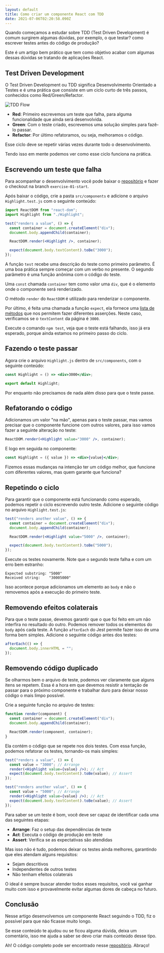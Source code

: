 ```yaml
---
layout: default
title: Como criar um componente React com TDD
date: 2021-07-06T02:20:58.090Z
---
```

Quando começamos a estudar sobre TDD (Test Driven Development) é comum surgirem algumas dúvidas, por exemplo, o que testar? como escrever testes antes do código de produção?

Este é um artigo bem prático que tem como objetivo acabar com algumas dessas dúvidas se tratando de aplicações React.

## Test Driven Development

O Test Driven Development ou TDD significa Desenvolvimento Orientado a Testes e é uma prática que consiste em um ciclo curto de três passos, conhecidos como Red/Green/Refactor.

![TDD Flow](https://miro.medium.com/max/475/1*5IFu-XBsbzobAK3UxIOq4Q.png)

- **Red**: Primeiro escrevemos um teste que falha, para alguma funcionalidade que ainda será desenvolvida.
- **Green**: Com o teste criado, escrevemos uma solução simples para fazê-lo passar.
- **Refactor**: Por último refatoramos, ou seja, melhoramos o código.

Esse ciclo deve se repetir várias vezes durante todo o desenvolvimento.

Tendo isso em mente podemos ver como esse ciclo funciona na prática.

## Escrevendo um teste que falha

Para acompanhar o desenvolvimento você pode baixar o [repositório](https://github.com/felipecesr/react-com-tdd-na-pratica/tree/master) e fazer o checkout na branch `exercise-01-start`.

Após baixar o código, crie a pasta `src/components` e adicione o arquivo `Highlight.test.js` com o seguinte conteúdo:

```jsx
import ReactDOM from "react-dom";
import Highlight from "./Highlight";

test("renders a value", () => {
  const container = document.createElement("div");
  document.body.appendChild(container);

  ReactDOM.render(<Highlight />, container);

  expect(document.body.textContent).toBe("3000");
});
```

A função `test` recebe uma descrição do teste como primeiro parâmetro. É uma boa prática sempre começar com um verbo no presente. O segundo parâmetro é uma função anônima com o código do teste.

Uma `const` chamada `container` tem como valor uma `div`, que é o elemento onde o componente será renderizado.

O método `render` do `ReactDOM` é utilizado para renderizar o componente.

Por último, é feita uma chamada a função `expect`, ela fornece uma [lista de métodos](https://jestjs.io/docs/expect#methods) que nos permitem fazer diferentes asserções. Neste caso, verificamos se o `textContent` da página é `3000`.

Execute o comando `npm test`, veja que o teste está falhando, isso já era esperado, porque ainda estamos no primeiro passo do ciclo.

## Fazendo o teste passar

Agora crie o arquivo `Highlight.js` dentro de `src/components`, com o seguinte conteúdo:

```jsx
const Highlight = () => <div>3000</div>;

export default Highlight;
```

Por enquanto não precisamos de nada além disso para que o teste passe.

## Refatorando o código

Adicionamos um valor "na mão", apenas para o teste passar, mas vamos precisar que o componente funcione com outros valores, para isso vamos fazer a seguinte alteração no teste:

```jsx
ReactDOM.render(<Highlight value="3000" />, container);
```

E logo em seguida no componente:

```jsx
const Highlight = ({ value }) => <div>{value}</div>;
```

Fizemos essas mudanças na intenção ter um código melhor, que funcione com diferentes valores, mas quem garante que funciona?

## Repetindo o ciclo

Para garantir que o componente está funcionando como esperado, podemos repetir o ciclo escrevendo outro teste. Adicione o seguinte código no arquivo `Highlight.test.js`:

```jsx
test("renders another value", () => {
  const container = document.createElement("div");
  document.body.appendChild(container);

  ReactDOM.render(<Highlight value="5000" />, container);

  expect(document.body.textContent).toBe("5000");
});
```

Execute os testes novamente. Note que o segundo teste falha e com um erro bem estranho:

```
Expected substring: "5000"
Received string:    "30005000"
```

Isso acontece porque adicionamos um elemento ao `body` e não o removemos após a execução do primeiro teste.

## Removendo efeitos colaterais

Para que o teste passe, devemos garantir que o que foi feito em um não interfira no resultado do outro. Podemos remover todos os elementos do `body` após cada teste. A função `afterEach` do Jest permite fazer isso de uma forma bem simples. Adicione o seguinte código antes dos testes:

```javascript
afterEach(() => {
  document.body.innerHTML = "";
});
```

## Removendo código duplicado

Se olharmos bem o arquivo de teste, podemos ver claramente que alguns itens se repetem. Essa é a hora em que devemos resistir a tentação de passar para o próximo componente e trabalhar duro para deixar nosso código o mais limpo possível.

Crie a seguinte função no arquivo de testes:

```javascript
function render(component) {
  const container = document.createElement("div");
  document.body.appendChild(container);

  ReactDOM.render(component, container);
}
```

Ela contém o código que se repete nos dois testes. Com essa função, podemos refatorar os testes, tornando-os mais simples:

```jsx
test("renders a value", () => {
  const value = "3000"; // Arrange
  render(<Highlight value={value} />); // Act
  expect(document.body.textContent).toBe(value); // Assert
});

test("renders another value", () => {
  const value = "5000"; // Arrange
  render(<Highlight value={value} />); // Act
  expect(document.body.textContent).toBe(value); // Assert
});
```

Para saber se um teste é bom, você deve ser capaz de identificar cada uma das seguintes etapas:

- **Arrange**: Faz o setup das dependências de teste
- **Act**: Executa o código de produção em teste
- **Assert**: Verifica se as expectativas são atendidas

Mas isso não é tudo, podemos deixar os testes ainda melhores, garantindo que eles atendam alguns requisitos:

- Sejam descritivos
- Independentes de outros testes
- Não tenham efeitos colaterais

O ideal é sempre buscar atender todos esses requisitos, você vai ganhar muito com isso e provavelmente evitar algumas dores de cabeça no futuro.

## Conclusão

Nesse artigo desenvolvemos um componente React seguindo o TDD, fiz o possível para que não ficasse muito longo.

Se esse conteúdo te ajudou ou se ficou alguma dúvida, deixa um comentário, isso me ajuda a saber se devo criar mais conteúdo desse tipo.

Ah! O código completo pode ser encontrado nesse [repositório](https://github.com/felipecesr/react-com-tdd-na-pratica/tree/exercise-01-end). Abraço!
